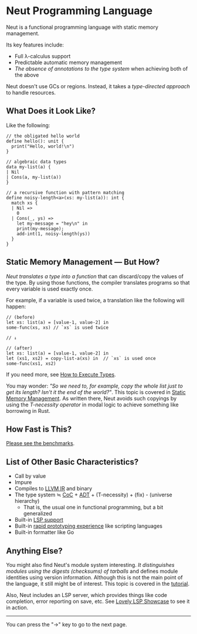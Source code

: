# Neut Programming Language

Neut is a functional programming language with static memory management.

Its key features include:

<ul class="star-list">
  <li>Full λ-calculus support</li>
  <li>Predictable automatic memory management</li>
  <li><em>The absence of annotations to the type system</em> when achieving both of the above</li>
</ul>

Neut doesn't use GCs or regions. Instead, it takes a _type-directed approach_ to handle resources.

## What Does it Look Like?

Like the following:

```neut
// the obligated hello world
define hello(): unit {
  print("Hello, world!\n")
}

// algebraic data types
data my-list(a) {
| Nil
| Cons(a, my-list(a))
}

// a recursive function with pattern matching
define noisy-length<a>(xs: my-list(a)): int {
  match xs {
  | Nil =>
    0
  | Cons(_, ys) =>
    let my-message = "hey\n" in
    print(my-message);
    add-int(1, noisy-length(ys))
  }
}
```

## Static Memory Management — But How?

_Neut translates a type into a function_ that can discard/copy the values of the type. By using those functions, the compiler translates programs so that every variable is used exactly once.

For example, if a variable is used twice, a translation like the following will happen:

```neut
// (before)
let xs: list(a) = [value-1, value-2] in
some-func(xs, xs) // `xs` is used twice

// ↓

// (after)
let xs: list(a) = [value-1, value-2] in
let (xs1, xs2) = copy-list-a(xs) in  // `xs` is used once
some-func(xs1, xs2)
```

If you need more, see [How to Execute Types](./how-to-execute-types.md).

You may wonder: _"So we need to, for example, copy the whole list just to get its length? Isn't it the end of the world?"_. This topic is covered in [Static Memory Management](./static-memory-management.md). As written there, Neut avoids such copyings by using the _T-necessity operator_ in modal logic to achieve something like borrowing in Rust.

## How Fast is This?

[Please see the benchmarks](./benchmarks.md).

## List of Other Basic Characteristics?

- Call by value
- Impure
- Compiles to [LLVM IR](https://llvm.org/docs/LangRef.html) and binary
- The type system ≒ [CoC](https://en.wikipedia.org/wiki/Calculus_of_constructions) + [ADT](https://en.wikipedia.org/wiki/Algebraic_data_type) + (T-necessity) + (fix) - (universe hierarchy)
  - That is, the usual one in functional programming, but a bit generalized
- Built-in [LSP support](./lovely-lsp-showcase.md)
- Built-in [rapid prototyping experience](./rapid-prototyping.md) like scripting languages
- Built-in formatter like Go

## Anything Else?

You might also find Neut's module system interesting. _It distinguishes modules using the digests (checksums) of tarballs_ and defines module identities using version information. Although this is not the main point of the language, it still might be of interest. This topic is covered in the [tutorial](./hello-external-world.md).

Also, Neut includes an LSP server, which provides things like code completion, error reporting on save, etc. See [Lovely LSP Showcase](./lovely-lsp-showcase.md) to see it in action.

---

You can press the "→" key to go to the next page.
